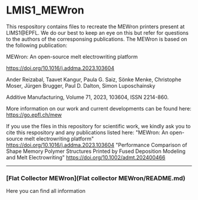 # LMIS1_MEWron

This respository contains files to recreate the MEWron printers present at LIMS1@EPFL. We do our best to keep an eye on this but refer for questions to the authors of the corresponsing publications. The MEWron is based on the following publication: 

MEWron: An open-source melt electrowriting platform

https://doi.org/10.1016/j.addma.2023.103604

Ander Reizabal, Taavet Kangur, Paula G. Saiz, Sönke Menke, Christophe Moser, Jürgen Brugger, Paul D. Dalton, Simon Luposchainsky

Additive Manufacturing, Volume 71, 2023, 103604, ISSN 2214-860.


More information on our work and current developments can be found here: https://go.epfl.ch/mew


If you use the files in this repository for scientific work, we kindly ask you to cite this respository and any publications listed here:
"MEWron: An open-source melt electrowriting platform" https://doi.org/10.1016/j.addma.2023.103604
"Performance Comparison of Shape Memory Polymer Structures Printed by Fused Deposition Modeling and Melt Electrowriting" https://doi.org/10.1002/admt.202400466

---

### [Flat Collector MEWron](Flat collector MEWron/README.md)

Here you can find all information